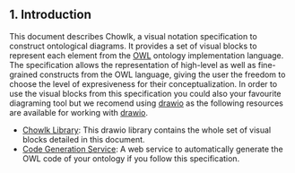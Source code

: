 ## 1. Introduction
This document describes Chowlk, a visual notation specification to construct ontological diagrams. It provides a set of visual blocks to represent each element from the <a href="https://www.w3.org/TR/owl-ref/">OWL</a> ontology implementation language. The specification allows the representation of high-level as well as fine-grained constructs from the OWL language, giving the user the freedom to choose the level of expresiveness for their conceptualization. In order to use the visual blocks from this specification you could also your favourite diagraming tool but we recomend using <a href="https://www.draw.io/">drawio</a> as the following resources are available for working with <a href="https://www.draw.io/">drawio</a>.

<!--The visual notation specification comes with the following resources: -->

* <a href="resources/chowlk-drawio-library.xml" download>Chowlk Library</a>: This drawio library contains the whole set of visual blocks detailed in this document.
* <a href="https://chowlk.herokuapp.com/">Code Generation Service</a>: A web service to automatically generate the OWL code of your ontology if you follow this specification.